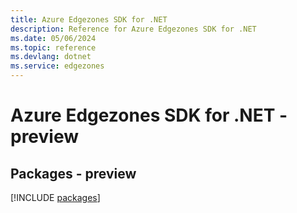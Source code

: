 ```yaml
---
title: Azure Edgezones SDK for .NET
description: Reference for Azure Edgezones SDK for .NET
ms.date: 05/06/2024
ms.topic: reference
ms.devlang: dotnet
ms.service: edgezones
---
```

# Azure Edgezones SDK for .NET - preview
## Packages - preview
[!INCLUDE [packages](edgezones-index.md)]